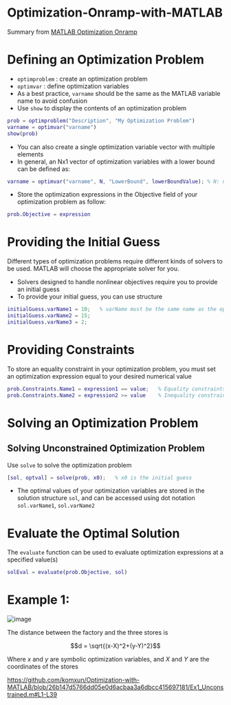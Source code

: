 # Optimization-Onramp-with-MATLAB
Summary from [MATLAB Optimization Onramp](https://matlabacademy.mathworks.com/details/optimization-onramp/optim)

# Defining an Optimization Problem

- `optimproblem`  :   create an optimization problem
- `optimvar`  :   define optimization variables
- As a best practice, `varname` should be the same as the MATLAB variable name to avoid confusion
- Use `show` to display the contents of an optimization problem

``` matlab
prob = optimproblem("Description", "My Optimization Problem")
varname = optimvar("varname")
show(prob)
```
- You can also create a single optimization variable vector with multiple elements
- In general, an Nx1 vector of optimization variables with a lower bound can be defined as:

``` matlab
varname = optimvar("varname", N, "LowerBound", lowerBoundValue); % N: number of variables
```

- Store the optimization expressions in the Objective field of your optimization problem as follow:
``` matlab
prob.Objective = expression
```

# Providing the Initial Guess 
Different types of optimization problems require different kinds of solvers to be used. MATLAB will choose the appropriate solver for you.
- Solvers designed to handle nonlinear objectives require you to provide an initial guess
- To provide your initial guess, you can use structure 
```matlab
initialGuess.varName1 = 10;   % varName must be the same name as the optimizing variable!
initialGuess.varName2 = 15;
initialGuess.varName3 = 2;
```

# Providing Constraints
To store an equality constraint in your optimization problem, you must set an optimization expression equal to your desired numerical value
``` matlab
prob.Constraints.Name1 = expression1 == value;   % Equality constraints
prob.Constraints.Name2 = expression2 >= value    % Inequality constraints
```

# Solving an Optimization Problem
## Solving Unconstrained Optimization Problem
Use `solve` to solve the optimization problem
``` matlab
[sol, optval] = solve(prob, x0);   % x0 is the initial guess
```
- The optimal values of your optimization variables are stored in the solution structure `sol`, and can be accessed using dot notation `sol.varName1`, `sol.varName2`

# Evaluate the Optimal Solution
The `evaluate` function can be used to evaluate optimization expressions at a specified value(s)
``` matlab
solEval = evaluate(prob.Objective, sol)
```

# Example 1: 
![image](https://github.com/komxun/Optimization-Onramp-with-MATLAB/assets/133139057/bcebd482-54f2-4c2a-b4d3-f1a2e1a0fcc9)

The distance between the factory and the three stores is 
``` math
d = \sqrt{(x-X)^2+(y-Y)^2}
```
Where $x$ and $y$ are symbolic optimization variables, and $X$ and $Y$ are the coordinates of the stores

https://github.com/komxun/Optimization-with-MATLAB/blob/26b147d5766dd05e0d6acbaa3a6dbcc415697181/Ex1_Unconstrained.m#L1-L39


